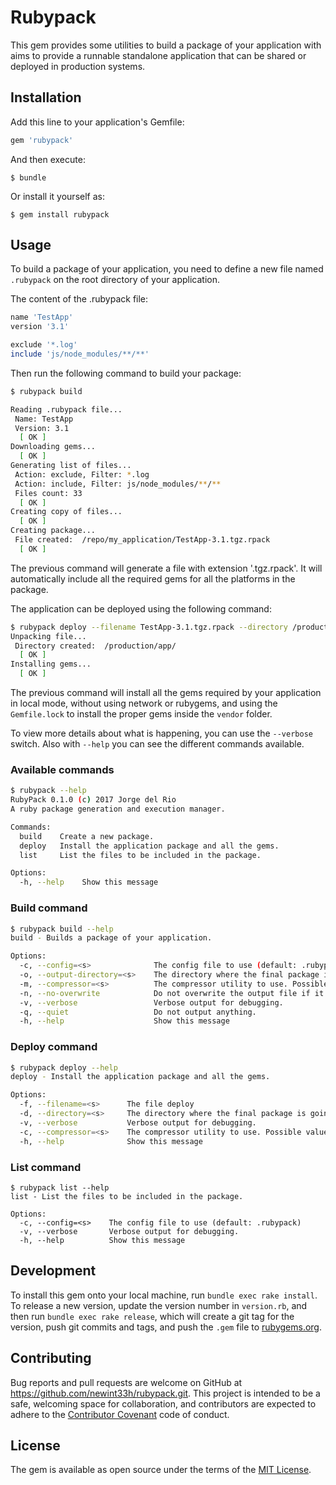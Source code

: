 # Rubypack

This gem provides some utilities to build a package of your application with aims to provide a runnable standalone application that can be shared or deployed in production systems.

## Installation

Add this line to your application's Gemfile:

```ruby
gem 'rubypack'
```

And then execute:

    $ bundle

Or install it yourself as:

    $ gem install rubypack

## Usage

To build a package of your application, you need to define a new file named `.rubypack` on the root directory of your application.

The content of the .rubypack file:
```ruby
name 'TestApp'
version '3.1'

exclude '*.log'
include 'js/node_modules/**/**'
```

Then run the following command to build your package:

```bash
$ rubypack build

Reading .rubypack file...
 Name: TestApp
 Version: 3.1
  [ OK ]
Downloading gems...
  [ OK ]
Generating list of files...
 Action: exclude, Filter: *.log
 Action: include, Filter: js/node_modules/**/**
 Files count: 33
  [ OK ]
Creating copy of files...
  [ OK ]
Creating package...
 File created:  /repo/my_application/TestApp-3.1.tgz.rpack
  [ OK ]
```

The previous command will generate a file with extension '.tgz.rpack'. It will automatically include all the required gems for all the platforms in the package.

The application can be deployed using the following command:

```bash
$ rubypack deploy --filename TestApp-3.1.tgz.rpack --directory /production/app/
Unpacking file...
 Directory created:  /production/app/
  [ OK ]
Installing gems...
  [ OK ]
```

The previous command will install all the gems required by your application in local mode, without using network or rubygems, and using the `Gemfile.lock` to install the proper gems inside the `vendor` folder.

To view more details about what is happening, you can use the `--verbose` switch. Also with `--help` you can see the different commands available.

### Available commands

```bash
$ rubypack --help
RubyPack 0.1.0 (c) 2017 Jorge del Rio
A ruby package generation and execution manager.

Commands:
  build    Create a new package.
  deploy   Install the application package and all the gems.
  list     List the files to be included in the package.

Options:
  -h, --help    Show this message
```

### Build command

```bash
$ rubypack build --help
build - Builds a package of your application.

Options:
  -c, --config=<s>              The config file to use (default: .rubypack)
  -o, --output-directory=<s>    The directory where the final package is going to be created. (Default: .)
  -m, --compressor=<s>          The compressor utility to use. Possible values: tgz, zip. (Default: tgz)
  -n, --no-overwrite            Do not overwrite the output file if it already exists.
  -v, --verbose                 Verbose output for debugging.
  -q, --quiet                   Do not output anything.
  -h, --help                    Show this message
```

### Deploy command

```bash
$ rubypack deploy --help
deploy - Install the application package and all the gems.

Options:
  -f, --filename=<s>      The file deploy
  -d, --directory=<s>     The directory where the final package is going to be deployed.
  -v, --verbose           Verbose output for debugging.
  -c, --compressor=<s>    The compressor utility to use. Possible values: tgz, zip.
  -h, --help              Show this message
```

### List command

```
$ rubypack list --help
list - List the files to be included in the package.

Options:
  -c, --config=<s>    The config file to use (default: .rubypack)
  -v, --verbose       Verbose output for debugging.
  -h, --help          Show this message
```


## Development

To install this gem onto your local machine, run `bundle exec rake install`. To release a new version, update the version number in `version.rb`, and then run `bundle exec rake release`, which will create a git tag for the version, push git commits and tags, and push the `.gem` file to [rubygems.org](https://rubygems.org).

## Contributing

Bug reports and pull requests are welcome on GitHub at https://github.com/newint33h/rubypack.git. This project is intended to be a safe, welcoming space for collaboration, and contributors are expected to adhere to the [Contributor Covenant](http://contributor-covenant.org) code of conduct.


## License

The gem is available as open source under the terms of the [MIT License](http://opensource.org/licenses/MIT).

